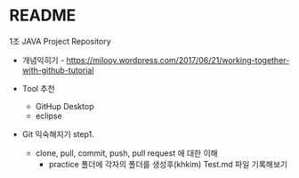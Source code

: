 # README
1조 JAVA Project Repository

- 개념익히기 - https://milooy.wordpress.com/2017/06/21/working-together-with-github-tutorial 
- Tool 추천
  - GitHup Desktop  
  -  eclipse

- Git 익숙해지기
step1. 
  - clone, pull, commit, push, pull request 에 대한 이해
    - practice 폴더에 각자의 폴더를 생성후(khkim) Test.md 파일 기록해보기

